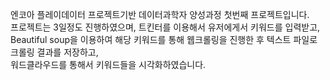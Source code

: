 엔코아 플레이데이터 프로젝트기반 데이터과학자 양성과정 첫번째 프로젝트입니다.  
프로젝트는 3일정도 진행하였으며, 트킨터를 이용해서 유저에게서 키워드를 입력받고, 
Beautiful soup을 이용하여 해당 키워드를 통해 웹크롤링을 진행한 후 텍스트 파일로 크롤링 결과를 저장하고,   
워드클라우드를 통해서 키워드들을 시각화하였습니다.
